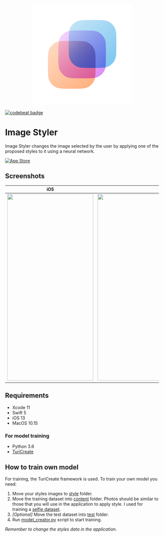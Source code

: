 

<!--
Title: Image Styler
Description: A curated list of machine learning models in Core ML format.
Author: Kedan Li
-->
<p align="center">
<img src="ImageStyler/Supporting Files/Assets.xcassets/AppIcon.appiconset/1024.png" width="329" height="329"/>
</p>


[![codebeat badge](https://codebeat.co/badges/3f467f54-941b-46b2-9197-6a900ddee267)](https://codebeat.co/projects/github-com-romanmazeev-imagestyler-master)
# Image Styler
Image Styler changes the image selected by the user by applying one of the proposed styles to it using a neural network.

[![App Store](https://developer.apple.com/app-store/marketing/guidelines/images/badge-download-on-the-app-store.svg)](https://apps.apple.com/us/app/image-styler/id1506490993)

## Screenshots
| iOS  | MacOS |
| ---- | ----- |
| <img src="https://i.imgur.com/06KbqVK.jpg" width="282" height="609"/>  | <img src="https://i.imgur.com/4Qz8WUd.jpg" width="550" height="609"/>  |

## Requirements
- Xcode 11
- Swift 5
- iOS 13
- MacOS 10.15

### For model training
- Python 3.6
- [TuriCreate](https://github.com/apple/turicreate)

## How to train own model
For training, the TuriCreate framework is used. To train your own model you need:
1. Move your styles images to [style](https://github.com/romanmazeev/ImageStyler/tree/master/Model/Dataset/style) folder.
2. Move the training dataset into [content](https://github.com/romanmazeev/ImageStyler/tree/master/Model/Dataset/content) folder. Photos should be similar to those that you will use in the application to apply style. I used for training a [selfie dataset](https://www.crcv.ucf.edu/data/Selfie/).
3. *[Optional]* Move the test dataset into [test](https://github.com/romanmazeev/ImageStyler/tree/master/Model/Dataset/test) folder.
4. Run [model_creator.py](https://github.com/romanmazeev/ImageStyler/blob/master/Model/model_creator.py) script to start training.

*Remember to change the styles data in the application.*
